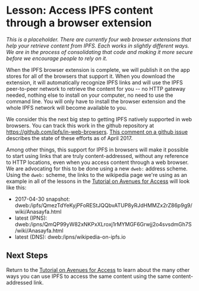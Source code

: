 # Lesson: Access IPFS content through a browser extension

_This is a placeholder. There are currently four web browser extensions that help your retrieve content from IPFS. Each works in slightly different ways. We are in the process of consolidating that code and making it more secure before we encourage people to rely on it._

When the IPFS browser extension is complete, we will publish it on the app stores for all of the browsers that support it. When you download the extension, it will automatically recognize IPFS links and will use the IPFS peer-to-peer network to retrieve the content for you -- no HTTP gateway needed, nothing else to install on your computer, no need to use the command line. You will only have to install the browser extension and the whole IPFS network will become available to you.

We consider this the next big step to getting IPFS natively supported in web browsers.  You can track this work in the github repository at https://github.com/ipfs/in-web-browsers. [This comment on a github issue](https://github.com/ipfs/pm/issues/351#issuecomment-294262546) describes the state of these efforts as of April 2017.

Among other things, this support for IPFS in browsers will make it possible to start using links that are truly content-addressed, without any reference to HTTP locations, even when you access content through a web browser. We are advocating for this to be done using a new `dweb:` address scheme. Using the `dweb:` scheme, the links to the wikipedia page we're using as an example in all of the lessons in the [Tutorial on Avenues for Access](/avenues-for-access/) will look like this:

- 2017-04-30 snapshot: dweb:/ipfs/QmezTdYeKyjPFoREStJQQbvATUP8yRJdHMMZx2rZ86p9g9/wiki/Anasayfa.html
- latest (IPNS): dweb:/ipns/QmQP99yW82xNKPxXLroxj1rMYMGF6Grwjj2o4svsdmGh7S/wiki/Anasayfa.html
- latest (DNS): dweb:/ipns/wikipedia-on-ipfs.io

## Next Steps

Return to the [Tutorial on Avenues for Access](/avenues-for-access/) to learn about the many other ways you can use IPFS to access the same content using the same content-addressed link.

